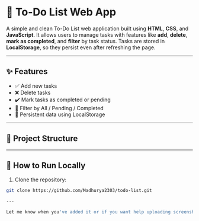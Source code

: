 # 📝 To-Do List Web App

A simple and clean To-Do List web application built using **HTML**, **CSS**, and **JavaScript**. It allows users to manage tasks with features like **add**, **delete**, **mark as completed**, and **filter** by task status. Tasks are stored in **LocalStorage**, so they persist even after refreshing the page.

---

## ✨ Features

- ✅ Add new tasks  
- ❌ Delete tasks  
- ✔️ Mark tasks as completed or pending  
- 🔁 Filter by All / Pending / Completed  
- 💾 Persistent data using LocalStorage  

---

## 📁 Project Structure


---

## 🚀 How to Run Locally

1. Clone the repository:

```bash
git clone https://github.com/Madhurya2303/todo-list.git

---

Let me know when you've added it or if you want help uploading screenshots or enabling GitHub Pages!
